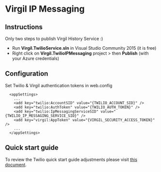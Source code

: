 # Virgil IP Messaging

## Instructions

Only two steps to publish Virgil History Service :)

- Run **Virgil.TwilioService.sln** in Visual Studio Community 2015 (it is free)
- Right click on **Virgil.TwilioIPMessaging** project > then **Publish** (with your Azure credentials)

## Configuration

Set Twilio & Virgil authentication tokens in web.config

```
  <appSettings>
    ...
    <add key="twilio:AccountSID" value="{TWILIO_ACCOUNT_SID}" />
    <add key="twilio:AuthToken" value="{TWILIO_AUTH_TOKEN}" />
    <add key="twilio:IpMessagingServiceSID" value="{TWILIO_IP_MESSAGING_SERVICE_SID}" />
    <add key="virgil:AppToken" value="{VIRGIL_SECURITY_ACCESS_TOKEN}" />
    ...
  </appSettings>
```

## Quick start guide
To review the Twilio quick start guide adjustments please visit [this document](./Quick%20start%20guide.md).
